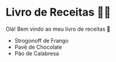 # Livro de Receitas :woman_cook:

Olá! Bem vindo ao meu livro de receitas :call_me_hand:

- Strogonoff de Frango
- Pavê de Chocolate
- Pão de Calabresa
